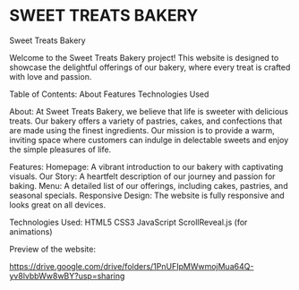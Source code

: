 # SWEET TREATS BAKERY

Sweet Treats Bakery


Welcome to the Sweet Treats Bakery project! This website is designed to showcase the delightful offerings of our bakery, where every treat is crafted with love and passion.

Table of Contents:
About
Features
Technologies Used



About:
At Sweet Treats Bakery, we believe that life is sweeter with delicious treats. Our bakery offers a variety of pastries, cakes, and confections that are made using the finest ingredients. Our mission is to provide a warm, inviting space where customers can indulge in delectable sweets and enjoy the simple pleasures of life.

Features:
Homepage: A vibrant introduction to our bakery with captivating visuals.
Our Story: A heartfelt description of our journey and passion for baking.
Menu: A detailed list of our offerings, including cakes, pastries, and seasonal specials.
Responsive Design: The website is fully responsive and looks great on all devices.

Technologies Used:
HTML5
CSS3
JavaScript
ScrollReveal.js (for animations)


Preview of the website: 

https://drive.google.com/drive/folders/1PnUFIpMWwmojMua64Q-yv8lvbbWw8wBY?usp=sharing
 
